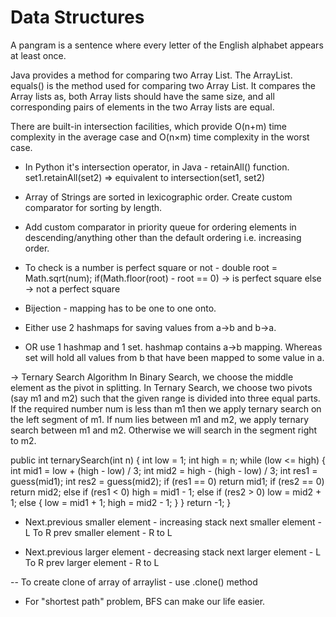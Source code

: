 # Data Structures


A pangram is a sentence where every letter of the English alphabet appears at least once.

Java provides a method for comparing two Array List. The ArrayList. equals() is the method used for comparing two Array List. It compares the Array lists as, both Array lists should have the same size, and all corresponding pairs of elements in the two Array lists are equal.

There are built-in intersection facilities, which provide O(n+m) time complexity in the average case and O(n×m) time complexity in the worst case.
- In Python it's intersection operator, in Java - retainAll() function.
set1.retainAll(set2) => equivalent to intersection(set1, set2) 


- Array of Strings are sorted in lexicographic order. Create custom comparator for sorting by length.

- Add custom comparator in priority queue for ordering elements in descending/anything other than the default ordering i.e. increasing order.

- To check is a number is perfect square or not -
	double root = Math.sqrt(num);
	if(Math.floor(root) - root == 0)  -> is perfect square
	else 							  -> not a perfect square 

- Bijection - mapping has to be one to one onto. 
- Either use 2 hashmaps for saving values from a->b and b->a.
- OR use 1 hashmap and 1 set. hashmap contains a->b mapping. Whereas set will hold all values from b that have been mapped to some value in a.

-> Ternary Search Algorithm
In Binary Search, we choose the middle element as the pivot in splitting. 
In Ternary Search, we choose two pivots (say m1 and m2) such that the given range is divided into three equal parts. If the required number num is less than m1 then we apply ternary search on the left segment of m1. If num lies between m1 and m2, we apply ternary search between m1 and m2. Otherwise we will search in the segment right to m2.

public int ternarySearch(int n) {
    int low = 1;
    int high = n;
    while (low <= high) {
        int mid1 = low + (high - low) / 3;
        int mid2 = high - (high - low) / 3;
        int res1 = guess(mid1);
        int res2 = guess(mid2);
        if (res1 == 0)
            return mid1;
        if (res2 == 0)
            return mid2;
        else if (res1 < 0)
            high = mid1 - 1;
        else if (res2 > 0)
            low = mid2 + 1;
        else {
            low = mid1 + 1;
            high = mid2 - 1;
        }
    }
    return -1;
} 

- Next.previous smaller element - increasing stack
next smaller element - L To R
prev smaller element - R to L


- Next.previous larger element - decreasing stack
next larger element - L To R
prev larger element - R to L

-- To create clone of array of arraylist - use .clone() method

- For "shortest path" problem, BFS can make our life easier.